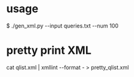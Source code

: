 # usage
$ ./gen_xml.py --input queries.txt --num 100

# pretty print XML
cat qlist.xml | xmllint --format - > pretty_qlist.xml
